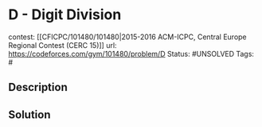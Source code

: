 # D - Digit Division

contest: [[CFICPC/101480/101480|2015-2016 ACM-ICPC, Central Europe Regional Contest (CERC 15)]]
url: https://codeforces.com/gym/101480/problem/D
Status: #UNSOLVED
Tags: #

## Description

## Solution

